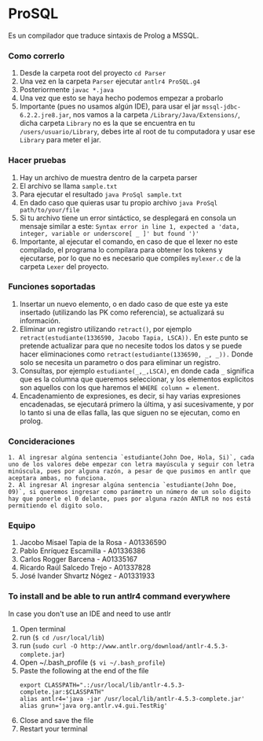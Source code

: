 # ProSQL

Es un compilador que traduce sintaxis de Prolog a MSSQL.

### Como correrlo

  1. Desde la carpeta root del proyecto `cd Parser`
  2. Una vez en la carpeta `Parser` ejecutar `antlr4 ProSQL.g4`
  3. Posteriormente `javac *.java`
  4. Una vez que esto se haya hecho podemos empezar a probarlo
  5. Importante (pues no usamos algún IDE), para usar el jar `mssql-jdbc-6.2.2.jre8.jar`, nos vamos a la carpeta `/Library/Java/Extensions/`, dicha carpeta `Library` no es la que se encuentra en tu `/users/usuario/Library`, debes irte al root de tu computadora y usar ese `Library` para meter el jar.  

### Hacer pruebas

  1. Hay un archivo de muestra dentro de la carpeta parser
  2. El archivo se llama `sample.txt`
  3. Para ejecutar el resultado `java ProSql sample.txt`
  4. En dado caso que quieras usar tu propio archivo `java ProSql path/to/your/file`
  5. Si tu archivo tiene un error sintáctico, se desplegará en consola un mensaje similar a este: `Syntax error in line 1, expected a 'data, integer, variable or underscore[ _ ]' but found ')'`
  5. Importante, al ejecutar el comando, en caso de que el lexer no este compilado, el programa lo compilara para obtener los tokens y ejecutarse, por lo que no es necesario que compiles `mylexer.c` de la carpeta `Lexer` del proyecto.

### Funciones soportadas

  1. Insertar un nuevo elemento, o en dado caso de que este ya este insertado (utilizando las PK como referencia), se actualizará su información.
  2. Eliminar un registro utilizando `retract()`, por ejemplo `retract(estudiante(1336590, Jacobo Tapia, LSCA)).` En este punto se pretende actualizar para que no necesite todos los datos y se puede hacer eliminaciones como `retract(estudiante(1336590, _, _)).` Donde solo se necesita un parametro o dos para eliminar un registro.
  3. Consultas, por ejemplo `estudiante(_,_,LSCA)`, en donde cada `_` significa que es la columna que queremos seleccionar, y los elementos explicitos son aquellos con los que haremos el `WHERE column = element`.
  4. Encadenamiento de expresiones, es decir, si hay varias expresiones encadenadas, se ejecutará primero la última, y asi sucesivamente, y por lo tanto si una de ellas falla, las que siguen no se ejecutan, como en prolog.

### Concideraciones

    1. Al ingresar algúna sentencia `estudiante(John Doe, Hola, Si)`, cada uno de los valores debe empezar con letra mayúscula y seguir con letra minúscula, pues por alguna razón, a pesar de que pusimos en antlr que aceptara ambas, no funciona.
    2. Al ingresar Al ingresar algúna sentencia `estudiante(John Doe, 09)`, si queremos ingresar como parámetro un número de un solo digito hay que ponerle el 0 delante, pues por alguna razón ANTLR no nos está permitiendo el digito solo.

### Equipo
  1. Jacobo Misael Tapia de la Rosa - A01336590
  2. Pablo Enríquez Escamilla - A01336386
  3. Carlos Rogger Barcena - A01335167
  4. Ricardo Raúl Salcedo Trejo - A01337828
  5. José Ivander Shvartz Nógez - A01331933

### To install and be able to run antlr4 command everywhere

In case you don't use an IDE and need to use antlr

  1. Open terminal
  2. run (`$ cd /usr/local/lib`)
  3. run (`sudo curl -O http://www.antlr.org/download/antlr-4.5.3-complete.jar`)
  4. Open ~/.bash_profile (`$ vi ~/.bash_profile`)
  5. Paste the following at the end of the file
      ```
      export CLASSPATH=".:/usr/local/lib/antlr-4.5.3-complete.jar:$CLASSPATH"
      alias antlr4='java -jar /usr/local/lib/antlr-4.5.3-complete.jar'
      alias grun='java org.antlr.v4.gui.TestRig'
      ```
  6. Close and save the file
  7. Restart your terminal
